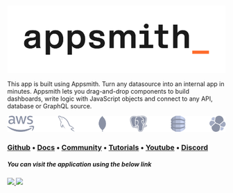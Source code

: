 ![](https://raw.githubusercontent.com/appsmithorg/appsmith/release/static/appsmith_logo_primary.png)

This app is built using Appsmith. Turn any datasource into an internal app in minutes. Appsmith lets you drag-and-drop components to build dashboards, write logic with JavaScript objects and connect to any API, database or GraphQL source.

![](https://raw.githubusercontent.com/appsmithorg/appsmith/release/static/images/integrations.png)

### [Github](https://github.com/appsmithorg/appsmith) • [Docs](https://docs.appsmith.com/?utm_source=github&utm_medium=social&utm_content=appsmith_docs&utm_campaign=null&utm_term=appsmith_docs) • [Community](https://community.appsmith.com/) • [Tutorials](https://github.com/appsmithorg/appsmith/tree/update/readme#tutorials) • [Youtube](https://www.youtube.com/appsmith) • [Discord](https://discord.gg/rBTTVJp)

##### You can visit the application using the below link

###### [![](https://assets.appsmith.com/git-sync/Buttons.svg) ](http://ec2-35-154-135-218.ap-south-1.compute.amazonaws.com/applications/63eba424f5e29a4fa64c31bb/pages/63eba424f5e29a4fa64c31be) [![](https://assets.appsmith.com/git-sync/Buttons2.svg)](http://ec2-35-154-135-218.ap-south-1.compute.amazonaws.com/applications/63eba424f5e29a4fa64c31bb/pages/63eba424f5e29a4fa64c31be/edit)
